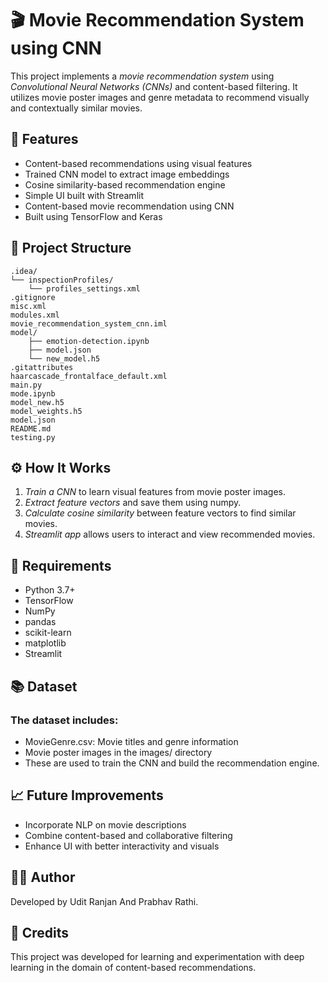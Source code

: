 # 🎬 Movie Recommendation System using CNN

This project implements a *movie recommendation system* using *Convolutional Neural Networks (CNNs)* and content-based filtering. It utilizes movie poster images and genre metadata to recommend visually and contextually similar movies.

## 🧠 Features

- Content-based recommendations using visual features
- Trained CNN model to extract image embeddings
- Cosine similarity-based recommendation engine
- Simple UI built with Streamlit
- Content-based movie recommendation using CNN
- Built using TensorFlow and Keras

## 📁 Project Structure

```
.idea/
└── inspectionProfiles/
    └── profiles_settings.xml
.gitignore
misc.xml
modules.xml
movie_recommendation_system_cnn.iml
model/
    ├── emotion-detection.ipynb
    ├── model.json
    └── new_model.h5
.gitattributes
haarcascade_frontalface_default.xml
main.py
mode.ipynb
model_new.h5
model_weights.h5
model.json
README.md
testing.py
```

## ⚙ How It Works

1. *Train a CNN* to learn visual features from movie poster images.
2. *Extract feature vectors* and save them using numpy.
3. *Calculate cosine similarity* between feature vectors to find similar movies.
4. *Streamlit app* allows users to interact and view recommended movies.

## 🧪 Requirements
- Python 3.7+
- TensorFlow
- NumPy
- pandas
- scikit-learn
- matplotlib
- Streamlit

## 📚 Dataset
### The dataset includes:
- MovieGenre.csv: Movie titles and genre information
- Movie poster images in the images/ directory
- These are used to train the CNN and build the recommendation engine.

## 📈 Future Improvements
- Incorporate NLP on movie descriptions
- Combine content-based and collaborative filtering
- Enhance UI with better interactivity and visuals

## 👨‍💻 Author
Developed by Udit Ranjan And Prabhav Rathi.

## 🙌 Credits
This project was developed for learning and experimentation with deep learning in the domain of content-based recommendations.
